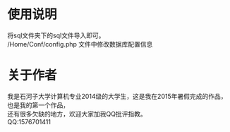 <h1>使用说明</h1>
将sql文件夹下的sql文件导入即可。</br>
/Home/Conf/config.php 文件中修改数据库配置信息</br>

<h1>关于作者</h1>
我是石河子大学计算机专业2014级的大学生，这是我在2015年暑假完成的作品，也是我的第一个作品，</br>
还有很多欠缺的地方，欢迎大家加我QQ批评指教。</br>
QQ:1576701411</br>
